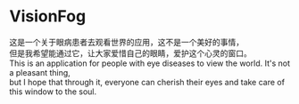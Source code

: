 # VisionFog
这是一个关于眼病患者去观看世界的应用，这不是一个美好的事情，      
但是我希望能通过它，让大家爱惜自己的眼睛，爱护这个心灵的窗口。        
This is an application for people with eye diseases to view the world. It's not a pleasant thing,        
but I hope that through it, everyone can cherish their eyes and take care of this window to the soul.
